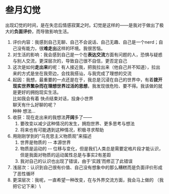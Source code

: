 # 叁月幻觉



出现幻觉的时间，是在失恋后情感寂寞之时。幻觉是这样的——是我对于做出了极大的**负面评价**，而导致影响生活。

1. 评价内容：我感到自己无聊、自己不会说话、自己无趣、自己是一个nerd；自己没有能力，很**难走出**这样的环境。我很苦恼。
2. 对生活的影响：我会感到自己是一个在**表达交流**方面有问题的人，恐惧与疑惑与别人交流，更深层次的，导致自己很不自信，更否定自己
3. 这次是如何**走出来**的呢：有人接近我，把我拉出来（他自己并不知道），拉出来的方式是坐在我旁边，会找我搭讪，与我完成了理想的交流
4. 起因：我想，最重要的一点还是在于，我总是沉浸在自己的世界中，有着**拨开现实世界繁杂而在理想世界过活的思想**，我发现很危险、要不得。我该做的就是更好的拥抱现实生活。\
   比如我会有着   快点结束对话，投身小世界\
   聊天有什么好聊的呢？\
   种种 想法...
5. 收获：现在走出来的我想法**开阔**多了——
   1. 要改变以减少这种情况的发生，拥抱世界、更多思考与想法
   2. 将来也有可能遇到这种情况，积极寻求帮助
6. 用刚刚学到的“马克思主义物质观”来描述
   1. 世界是物质的 -- 本源世界
   2. 物质是运动的 -- 位移与变化，但是我们人类总是需要定格片段才能认识，但是我面对物质的运动属性总是与事实2有差距
   3. 我对自己的认识也出现了错误，由于‘实践’而修正了此错误
7. 浅层次：认识到自己很有价值、自己没有想象中的那么糟糕而是负面评价形成了恶性循环
8. 更深层次：我呢，一直希望一种改变，在与外界交流方面，我会马上做的 （我把它记下来）\
